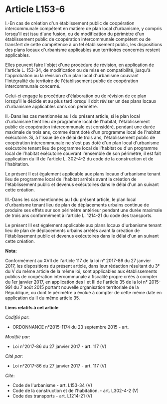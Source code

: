 # Article L153-6

I.-En cas de création d'un établissement public de coopération intercommunale compétent en matière de plan local d'urbanisme,
y compris lorsqu'il est issu d'une fusion, ou de modification du périmètre d'un établissement public de coopération
intercommunale compétent ou de transfert de cette compétence à un tel établissement public, les dispositions des plans locaux
d'urbanisme applicables aux territoires concernés restent applicables. 

Elles peuvent faire l'objet d'une procédure de révision, en application de l'article L. 153-34, de modification ou de mise en
compatibilité, jusqu'à l'approbation ou la révision d'un plan local d'urbanisme couvrant l'intégralité du territoire de
l'établissement public de coopération intercommunale concerné. 

Celui-ci engage la procédure d'élaboration ou de révision de ce plan lorsqu'il le décide et au plus tard lorsqu'il doit
réviser un des plans locaux d'urbanisme applicables dans son périmètre. 

II.-Dans les cas mentionnés au I du présent article, si le plan local d'urbanisme tient lieu de programme local de l'habitat,
l'établissement public de coopération intercommunale est considéré, pendant une durée maximale de trois ans, comme étant doté
d'un programme local de l'habitat exécutoire. Si, à l'issue de ce délai de trois ans, l'établissement public de coopération
intercommunale ne s'est pas doté d'un plan local d'urbanisme exécutoire tenant lieu de programme local de l'habitat ou d'un
programme local de l'habitat exécutoire couvrant l'ensemble de son périmètre, il est fait application du III de l'article L.
302-4-2 du code de la construction et de l'habitation. 

Le présent II est également applicable aux plans locaux d'urbanisme tenant lieu de programme local de l'habitat arrêtés avant
la création de l'établissement public et devenus exécutoires dans le délai d'un an suivant cette création. 

III.-Dans les cas mentionnés au I du présent article, le plan local d'urbanisme tenant lieu de plan de déplacements urbains
continue de produire ses effets sur son périmètre antérieur pendant une durée maximale de trois ans conformément à l'article
L. 1214-21 du code des transports. 

Le présent III est également applicable aux plans locaux d'urbanisme tenant lieu de plan de déplacements urbains arrêtés
avant la création de l'établissement public et devenus exécutoires dans le délai d'un an suivant cette création.

**Nota:**

Conformément au XVII de l'article 117 de la loi n° 2017-86 du 27 janvier 2017, les dispositions du présent article, dans leur
rédaction résultant du 3° du V du même article de la même loi, sont applicables aux établissements publics de coopération
intercommunale à fiscalité propre créés à compter du 1er janvier 2017, en application des I et III de l'article 35 de la loi
n° 2015-991 du 7 août 2015 portant nouvelle organisation territoriale de la République, ou dont le périmètre a évolué à
compter de cette même date en application du II du même article 35.

**Liens relatifs à cet article**

_Codifié par_:

  - ORDONNANCE n°2015-1174 du 23 septembre 2015 - art.

_Modifié par_:

  - Loi n°2017-86 du 27 janvier 2017 - art. 117 (V)

_Cité par_:

  - Loi n°2017-86 du 27 janvier 2017 - art. 117 (V)

_Cite_:

  - Code de l'urbanisme - art. L153-34 (V)
  - Code de la construction et de l'habitation. - art. L302-4-2 (V)
  - Code des transports - art. L1214-21 (V)
